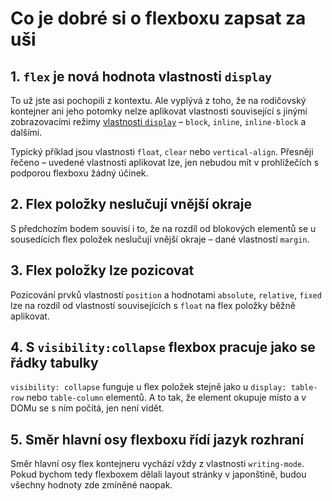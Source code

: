 # Co je dobré si o flexboxu zapsat za uši

## 1. `flex` je nová hodnota vlastnosti `display`

To už jste asi pochopili z kontextu. Ale vyplývá z toho, že na rodičovský kontejner ani jeho potomky nelze aplikovat vlastnosti související s jinými zobrazovacími režimy [vlastnosti `display`](css-display.md) – `block`, `inline`, `inline-block` a dalšími.

Typický příklad jsou vlastnosti `float`, `clear` nebo `vertical-align`. Přesněji řečeno – uvedené vlastnosti aplikovat lze, jen nebudou mít v prohlížečích s podporou flexboxu žádný účinek.

## 2. Flex položky neslučují vnější okraje

S předchozím bodem souvisí i to, že na rozdíl od blokových elementů se u sousedících flex položek neslučují vnější okraje – dané vlastností `margin`.

## 3. Flex položky lze pozicovat

Pozicování prvků vlastností `position` a hodnotami `absolute`, `relative`, `fixed` lze na rozdíl od vlastností souvisejících s `float` na flex položky běžně aplikovat.

## 4. S `visibility:collapse` flexbox pracuje jako se řádky tabulky

`visibility: collapse` funguje u flex položek stejně jako u `display: table-row` nebo `table-column` elementů. A to tak, že element okupuje místo a v DOMu se s ním počítá, jen není vidět.

## 5. Směr hlavní osy flexboxu řídí jazyk rozhraní

Směr hlavní osy flex kontejneru vychází vždy z vlastnosti `writing-mode`. Pokud bychom tedy flexboxem dělali layout stránky v japonštině, budou všechny hodnoty zde zmíněné naopak.
